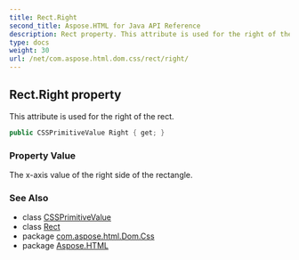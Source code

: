 ```yaml
---
title: Rect.Right
second_title: Aspose.HTML for Java API Reference
description: Rect property. This attribute is used for the right of the rect
type: docs
weight: 30
url: /net/com.aspose.html.dom.css/rect/right/
---
```

## Rect.Right property

This attribute is used for the right of the rect.

```java
public CSSPrimitiveValue Right { get; }
```

### Property Value

The x-axis value of the right side of the rectangle.

### See Also

* class [CSSPrimitiveValue](../../cssprimitivevalue/)
* class [Rect](../)
* package [com.aspose.html.Dom.Css](../../rect/)
* package [Aspose.HTML](../../../)
